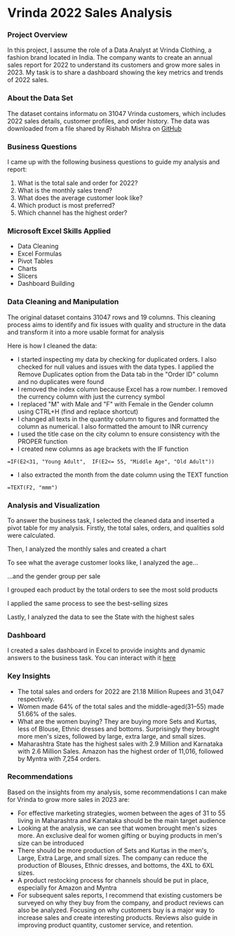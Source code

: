 # Vrinda 2022 Sales Analysis

### Project Overview

In this project, I assume the role of a Data Analyst at Vrinda Clothing, a fashion brand located in India. The company wants to create an annual sales report for 2022 to understand its customers and grow more sales in 2023. My task is to share a dashboard showing the key metrics and trends of 2022 sales.

### About the Data Set

The dataset contains informatu on 31047 Vrinda customers, which includes 2022 sales details, customer profiles, and order history. The data was downloaded from a file shared by Rishabh Mishra on [GitHub](https://github.com/rishabhnmishra/Excel_Vrinda_Store_Analysis/blob/main/Vrinda%20Store%20Data%20Analysis.xlsx)

### Business Questions

I came up with the following business questions to guide my analysis and report:
1. What is the total sale and order for 2022?
2. What is the monthly sales trend?
3. What does the average customer look like?
4. Which product is most preferred?
5. Which channel has the highest order?

### Microsoft Excel Skills Applied

- Data Cleaning
- Excel Formulas
- Pivot Tables
- Charts
- Slicers
- Dashboard Building

### Data Cleaning and Manipulation

The original dataset contains 31047 rows and 19 columns. This cleaning process aims to identify and fix issues with quality and structure in the data and transform it into a more usable format for analysis

Here is how I cleaned the data:

- I started inspecting my data by checking for duplicated orders. I also checked for null values and issues with the data types. I applied the Remove Duplicates option from the Data tab in the "Order ID" column and no duplicates were found
- I removed the index column because Excel has a row number. I removed the currency column with just the currency symbol
- I replaced "M" with Male and "F" with Female in the Gender column using CTRL+H (find and replace shortcut)
- I changed all texts in the quantity column to figures and formatted the column as numerical. I also formatted the amount to INR currency
- I used the title case on the city column to ensure consistency with the PROPER function
- I created new columns as age brackets with the IF function
```Excel
=IF(E2<31, "Young Adult",  IF(E2<= 55, "Middle Age", "Old Adult"))
```
- I also extracted the month from the date column using the TEXT function
```Excel
=TEXT(F2, "mmm")
```

### Analysis and Visualization

To answer the business task, I selected the cleaned data and inserted a pivot table for my analysis. Firstly, the total sales, orders, and qualities sold were calculated.

Then, I analyzed the monthly sales and created a chart

To see what the average customer looks like, I analyzed the age…

…and the gender group per sale

I grouped each product by the total orders to see the most sold products

I applied the same process to see the best-selling sizes

Lastly, I analyzed the data to see the State with the highest sales

### Dashboard

I created a sales dashboard in Excel to provide insights and dynamic answers to the business task. You can interact with it [here](https://onedrive.live.com/view.aspx?resid=270DAFD4C444DCEA%21656&id=documents)

### Key Insights

- The total sales and orders for 2022 are 21.18 Million Rupees and 31,047 respectively.
- Women made 64% of the total sales and the middle-aged(31–55) made 51.66% of the sales.
- What are the women buying? They are buying more Sets and Kurtas, less of Blouse, Ethnic dresses and bottoms. Surprisingly they brought more men's sizes, followed by large, extra large, and small sizes.
- Maharashtra State has the highest sales with 2.9 Million and Karnataka with 2.6 Million Sales. Amazon has the highest order of 11,016, followed by Myntra with 7,254 orders.

### Recommendations

Based on the insights from my analysis, some recommendations I can make for Vrinda to grow more sales in 2023 are:

- For effective marketing strategies, women between the ages of 31 to 55 living in Maharashtra and Karnataka should be the main target audience
- Looking at the analysis, we can see that women brought men's sizes more. An exclusive deal for women gifting or buying products in men's size can be introduced
- There should be more production of Sets and Kurtas in the men's, Large, Extra Large, and small sizes. The company can reduce the production of Blouses, Ethnic dresses, and bottoms, the 4XL to 6XL sizes.
- A  product restocking process for channels should be put in place, especially for Amazon and Myntra
- For subsequent sales reports,  I recommend that existing customers be surveyed on why they buy from the company, and product reviews can also be analyzed. Focusing on why customers buy is a major way to increase sales and create interesting products. Reviews also guide in improving product quantity, customer service, and retention.

